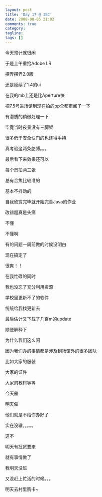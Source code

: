 ```yaml
---
layout: post
title: 'Day 17 @ IBC'
date: 2008-08-05 21:02
comments: true
category:
tagline:
tags: []
---
```


今天预计就很闲

于是上午重拾Adobe LR

摆弄摆弄2.0版

还是延续了1.4的ui

在我的mb上还是比Aperture快

把7.5号进场馆到现在拍的pp全都审阅了一下

有潜质的稍微处理一下

毕竟当时夜景没有三脚架

很多低于安全快门的也还得手持

真考验这两条胳膊。。。

最后看下来效果还可以

每个景拍两三张

总有合焦比较准的

基本不抖动的

自我欣赏完毕就开始完善Java的作业

改错题真是头痛

不懂

不懂啊

有的问题一周前做的时候没明白

现在搞定了

很爽！！

在我忙碌的同时

我也没忘了充分利用资源

学校里更新不了的软件

统统给我找更新去

最后估计又下载了几百m的update

顺便解释下

为什么我们这么闲

因为我们办的事情都是涉及到场馆外的很多团队

比如大家的服装

大家的证件

大家的教材等等

今天催

明天催

他们就是不给你办好了

实在没辙。。。。。

这不

明天有批货要来

就有事情做了

我明天没班

又没赶上忙活的时候。。。

明天去村里购卡~

